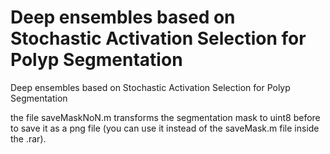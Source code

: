 # Deep ensembles based on Stochastic Activation Selection for Polyp Segmentation
Deep ensembles based on Stochastic Activation Selection for Polyp Segmentation

the file saveMaskNoN.m transforms the segmentation mask to uint8 before to save it as a png file (you can use it instead of the saveMask.m file inside the .rar). 
